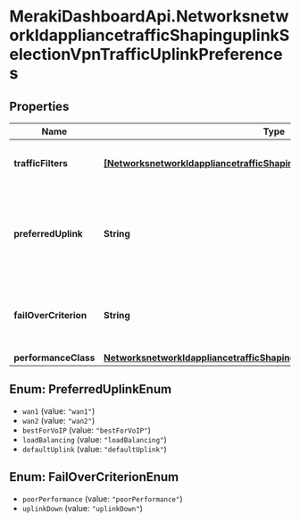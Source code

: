 # MerakiDashboardApi.NetworksnetworkIdappliancetrafficShapinguplinkSelectionVpnTrafficUplinkPreferences

## Properties
Name | Type | Description | Notes
------------ | ------------- | ------------- | -------------
**trafficFilters** | [**[NetworksnetworkIdappliancetrafficShapinguplinkSelectionTrafficFilters1]**](NetworksnetworkIdappliancetrafficShapinguplinkSelectionTrafficFilters1.md) | Array of traffic filters for this uplink preference rule | 
**preferredUplink** | **String** | Preferred uplink for this uplink preference rule. Must be one of: &#x27;wan1&#x27;, &#x27;wan2&#x27;, &#x27;bestForVoIP&#x27;, &#x27;loadBalancing&#x27; or &#x27;defaultUplink&#x27; | 
**failOverCriterion** | **String** | Fail over criterion for this uplink preference rule. Must be one of: &#x27;poorPerformance&#x27; or &#x27;uplinkDown&#x27; | [optional] 
**performanceClass** | [**NetworksnetworkIdappliancetrafficShapinguplinkSelectionPerformanceClass**](NetworksnetworkIdappliancetrafficShapinguplinkSelectionPerformanceClass.md) |  | [optional] 

<a name="PreferredUplinkEnum"></a>
## Enum: PreferredUplinkEnum

* `wan1` (value: `"wan1"`)
* `wan2` (value: `"wan2"`)
* `bestForVoIP` (value: `"bestForVoIP"`)
* `loadBalancing` (value: `"loadBalancing"`)
* `defaultUplink` (value: `"defaultUplink"`)


<a name="FailOverCriterionEnum"></a>
## Enum: FailOverCriterionEnum

* `poorPerformance` (value: `"poorPerformance"`)
* `uplinkDown` (value: `"uplinkDown"`)


